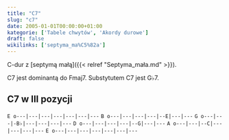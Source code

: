 ```yaml
---
title: "C7"
slug: "c7"
date: 2005-01-01T00:00:00+01:00
kategorie: ['Tabele chwytów', 'Akordy durowe']
draft: false
wikilinks: ['septyma_ma%C5%82a']
---
```

C-dur z [septymą małą]({{< relref "Septyma_mała.md" >}}).

C7 jest dominantą do Fmaj7. Substytutem C7 jest G♭7.

## C7 w III pozycji

`E o---|---|---|---|---|---|---`
`B o---|---|---|---|--E|---|---`
`G o---|---|-B♭|---|---|---|---`
`D o---|---|---|---|--G|---|---`
`A o---|---|--C|---|---|---|---`
`E o---|---|---|---|---|---|---`


